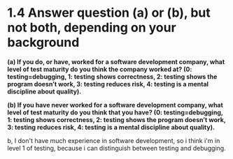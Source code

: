 # 1.4 Answer question (a) or (b), but not both, depending on your background

**(a) If you do, or have, worked for a software development
company, what level of test maturity do you think the company
worked at? (0: testing=debugging, 1: testing shows correctness,
2: testing shows the program doesn’t work, 3: testing reduces
risk, 4: testing is a mental discipline about quality).**

**(b) If you have never worked for a software development company,
what level of test maturity do you think that you have? (0:
testing=debugging, 1: testing shows correctness, 2: testing
shows the program doesn’t work, 3: testing reduces risk, 4:
testing is a mental discipline about quality).**


b, I don't have much experience in software development, so i think i'm in level 1 of testing, because i can distinguish between testing and debugging.

